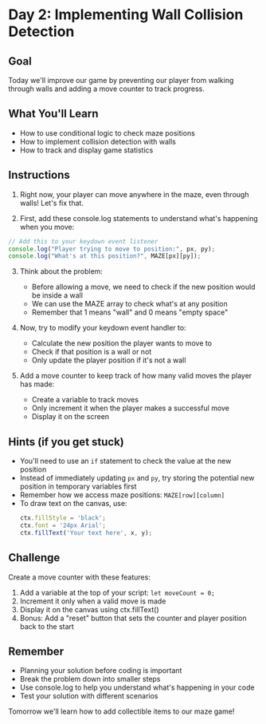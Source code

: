 # Day 2: Implementing Wall Collision Detection

## Goal
Today we'll improve our game by preventing our player from walking through walls and adding a move counter to track progress.

## What You'll Learn
- How to use conditional logic to check maze positions
- How to implement collision detection with walls
- How to track and display game statistics

## Instructions

1. Right now, your player can move anywhere in the maze, even through walls! Let's fix that.

2. First, add these console.log statements to understand what's happening when you move:
```javascript
// Add this to your keydown event listener
console.log("Player trying to move to position:", px, py);
console.log("What's at this position?", MAZE[px][py]);
```

3. Think about the problem:
   - Before allowing a move, we need to check if the new position would be inside a wall
   - We can use the MAZE array to check what's at any position
   - Remember that 1 means "wall" and 0 means "empty space"

4. Now, try to modify your keydown event handler to:
   - Calculate the new position the player wants to move to
   - Check if that position is a wall or not
   - Only update the player position if it's not a wall

5. Add a move counter to keep track of how many valid moves the player has made:
   - Create a variable to track moves
   - Only increment it when the player makes a successful move
   - Display it on the screen

## Hints (if you get stuck)

- You'll need to use an `if` statement to check the value at the new position
- Instead of immediately updating `px` and `py`, try storing the potential new position in temporary variables first
- Remember how we access maze positions: `MAZE[row][column]`
- To draw text on the canvas, use:
  ```javascript
  ctx.fillStyle = 'black';
  ctx.font = '24px Arial';
  ctx.fillText('Your text here', x, y);
  ```

## Challenge

Create a move counter with these features:
1. Add a variable at the top of your script: `let moveCount = 0;`
2. Increment it only when a valid move is made
3. Display it on the canvas using ctx.fillText()
4. Bonus: Add a "reset" button that sets the counter and player position back to the start

## Remember
- Planning your solution before coding is important
- Break the problem down into smaller steps
- Use console.log to help you understand what's happening in your code
- Test your solution with different scenarios

Tomorrow we'll learn how to add collectible items to our maze game!​​​​​​​​​​​​​​​​